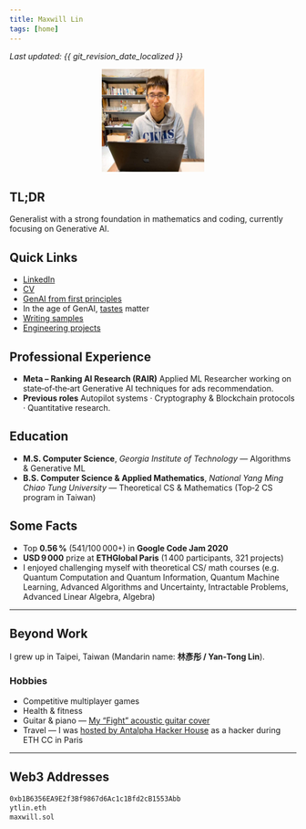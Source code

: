 ```yaml
---
title: Maxwill Lin
tags: [home]
---
```


*Last updated: {{ git_revision_date_localized }}*

<p align="center">
  <img src="img/profile.jpg" alt="Maxwill Lin" width="180"/>
</p>

## TL;DR

Generalist with a strong foundation in mathematics and coding, currently focusing on Generative AI.

## Quick Links

* [LinkedIn](https://www.linkedin.com/in/maxwilllin/)
* [CV](https://drive.google.com/file/d/1iBTJaVHiqBjrJ9jxYKth7Zv-mOVhbsf0/view)
* [GenAI from first principles](./genai_first_principles.md)
* In the age of GenAI, [tastes](./tastes.md) matter
* [Writing samples](./writing_samples.md)
* [Engineering projects](./projects.md)


## Professional Experience

* **Meta – Ranking AI Research (RAIR)**
  Applied ML Researcher working on state‑of‑the‑art Generative AI techniques for ads recommendation.
* **Previous roles**
  Autopilot systems · Cryptography & Blockchain protocols · Quantitative research.


## Education

* **M.S. Computer Science**, *Georgia Institute of Technology* — Algorithms & Generative ML
* **B.S. Computer Science & Applied Mathematics**, *National Yang Ming Chiao Tung University* — Theoretical CS & Mathematics (Top‑2 CS program in Taiwan)

## Some Facts

* Top **0.56 %** (541/100 000+) in **Google Code Jam 2020**
* **USD 9 000** prize at **ETHGlobal Paris** (1 400 participants, 321 projects)
* I enjoyed challenging myself with theoretical CS/ math courses (e.g. Quantum Computation and Quantum Information, Quantum Machine Learning, Advanced Algorithms and Uncertainty, Intractable Problems, Advanced Linear Algebra, Algebra)

---

## Beyond Work

I grew up in Taipei, Taiwan (Mandarin name: **林彥彤 / Yan‑Tong Lin**).

### Hobbies

* Competitive multiplayer games
* Health & fitness
* Guitar & piano — [My “Fight” acoustic guitar cover](https://youtu.be/XmpmadFYGOk)
* Travel — I was [hosted by Antalpha Hacker House](https://youtu.be/MSYaon4zNsc?si=ac7TzA_bLDmVUMfR) as a hacker during ETH CC in Paris

---

## Web3 Addresses

```
0xb1B6356EA9E2f3Bf9867d6Ac1c1Bfd2cB1553Abb  
ytlin.eth  
maxwill.sol
```
